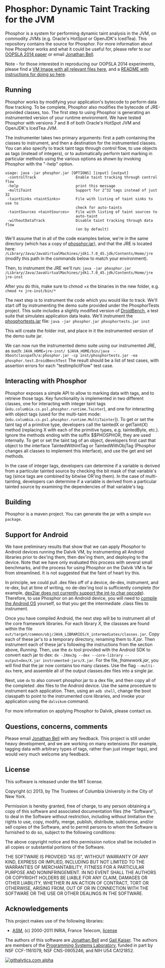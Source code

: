 Phosphor: Dynamic Taint Tracking for the JVM
========


Phosphor is a system for performing dynamic taint analysis in the JVM, on commodity JVMs (e.g. Oracle's HotSpot or OpenJDK's IcedTea). This repository contains the source for Phosphor. For more information about how Phosphor works and what it could be useful for, please refer to our [OOPSLA 2014 paper](http://jonbell.net/publications/phosphor) or email [Jonathan Bell](mailto:jbell@cs.columbia.edu).

Note - for those interested in reproducing our OOPSLA 2014 experiments, please find a [VM Image with all relevant files here](http://academiccommons.columbia.edu/catalog/ac%3A182689), and a [README with instructions for doing so here](https://www.dropbox.com/s/dmebj6k8izams6p/artifact-63-phosphor.pdf?dl=0).

Running
-------
Phosphor works by modifying your application's bytecode to perform data flow tracking. To be complete, Phosphor also modifies the bytecode of JRE-provided classes, too. The first step to using Phosphor is generating an instrumented version of your runtime environment. We have tested Phosphor with versions 7 and 8 of both Oracle's HotSpot JVM and OpenJDK's IcedTea JVM.

The instrumenter takes two primary arguments: first a path containing the classes to instrument, and then a destination for the instrumented classes. You can also specify to track taint tags through control flow, to use objects as tags (instead of integers), or to automatically perform taint marking in particular methods using the various options as shown by invoking Phosphor with the "-help" option.


```
usage: java -jar phosphor.jar [OPTIONS] [input] [output]
 -controlTrack                  Enable taint tracking through control flow
 -help                          print this message
 -multiTaint                    Support for 2^32 tags instead of just 32
 -taintSinks <taintSinks>       File with listing of taint sinks to use to
                                check for auto-taints
 -taintSources <taintSources>   File with listing of taint sources to
                                auto-taint
 -withoutDataTrack              Disable taint tracking through data flow
                                (on by default)
```

We'll assume that in all of the code examples below, we're in the same directory (which has a copy of [phosphor.jar](https://github.com/Programming-Systems-Lab/phosphor/raw/master/phosphor.jar)), and that the JRE is located here: `/Library/Java/JavaVirtualMachines/jdk1.7.0_45.jdk/Contents/Home/jre` (modify this path in the commands below to match your environment).

Then, to instrument the JRE we'll run:
`java -jar phosphor.jar /Library/Java/JavaVirtualMachines/jdk1.7.0_45.jdk/Contents/Home/jre jre-inst`

After you do this, make sure to chmod +x the binaries in the new folder, e.g. `chmod +x jre-inst/bin/*`

The next step is to instrument the code which you would like to track. We'll start off by instrumenting the demo suite provided under the PhosphorTests project. This suite includes a slightly modified version of [DroidBench](http://sseblog.ec-spride.de/tools/droidbench/), a test suite that simulates application data leaks. We'll instrument the [phosphortests.jar](https://github.com/Programming-Systems-Lab/phosphor/raw/master/phosphortests.jar) file:
`java -jar phosphor.jar phosphortests.jar inst`

This will create the folder inst, and place in it the instrumented version of the demo suite jar.

We can now run the instrumented demo suite using our instrumented JRE, as such:
`JAVA_HOME=jre-inst/ $JAVA_HOME/bin/java  -Xbootclasspath/a:phosphor.jar -cp inst/phosphortests.jar -ea phosphor.test.DroidBenchTest`
The result should be a list of test cases, with assertion errors for each "testImplicitFlow" test case.

Interacting with Phosphor
-----
Phosphor exposes a simple API to allow to marking data with tags, and to retrieve those tags. Key functionality is implemented in two different classes, one for interacting with integer taint tags (``edu.columbia.cs.psl.phosphor.runtime.Tainter``), and one for interacting with object tags (used for the multi-taint mode: (``edu.columbia.cs.psl.phosphor.runtime.MultiTainter``)). To get or set the taint tag of a primitive type, developers call the taintedX or getTaint(X) method (replacing X with each of the primitive types, e.g. taintedByte, etc.).
Ignore the methods ending with the suffix $$PHOSPHOR, they are used internally.
To get or set the taint tag of an object, developers first cast that object to the interface TaintedWithIntTag or TaintedWithObjTag (Phosphor changes all classes to implement this interface), and use the get and set methods.

In the case of integer tags, developers can determine if a variable is derived from a particular tainted source by checking the bit mask of that variable's tag (since tags are combined by bitwise OR'ing them).
In the case of multi-tainting, developers can determine if a variable is derived from a particular tainted source by examining the dependencies of that variable's tag.

Building
------
Phosphor is a maven project. You can generate the jar with a simple `mvn package`.

Support for Android
----
We have preliminary results that show that we can apply Phosphor to Android devices running the Dalvik VM, by instrumenting all Android libraries prior to dex'ing them, then dex'ing them, and deploying to the device. Note that we have only evaluated this process with several small benchmarks, and the process for using Phosphor on the Dalvik VM is far from streamlined. It is not suggested that the faint of heart try this.

In principle, we could pull .dex files off of a device, de-dex, instrument, and re-dex, but at time of writing, no de-dex'ing tool is sufficiently complete (for example, [dex2jar does not currently support the int-to char opcode](https://code.google.com/p/dex2jar/issues/detail?id=214&can=1&q=i2c)). Therefore, to use Phosphor on an Android device, you will need to [compile the Android OS](https://source.android.com) yourself, so that you get the intermediate .class files to instrument.

Once you have compiled Android, the next step will be to instrument all of the core framework libraries. For each library *X*, the classses are found within the file `out/target/common/obj/JAVA_LIBRARIES/X_intermediates/classes.jar`. Copy each of these jar's to a temporary directory, renaming them to *X.jar*. Then instrument each of these jar's following the instructions from the section above, *Running*. Then, use the `dx` tool provided with the Android SDK to convert each jar to dex:
`dx -JXmx3g --dex --core-library --output=dex/X.jar instrumented-jars/X.jar`. For the file, *framework.jar*, you will find that the jar now contains too many classes. Use the flag `--multi-dex` here, and assemble all of the output classes.dex files into a single jar.  

Next, use `dx` to also convert phosphor.jar to a dex file, and then copy all of the completed .dex files to the Android device. Use the same procedure to instrument each application. Then, using an `adb shell`, change the boot classpath to point to the instrumented core libraries, and invoke your application using the `dalvikvm` command.


For more information on applying Phosphor to Dalvik, please contact us.

Questions, concerns, comments
----
Please email [Jonathan Bell](mailto:jbell@cs.columbia.edu) with any feedback. This project is still under heavy development, and we are working on many extensions (for example, tagging data with arbitrary types of tags, rather than just integer tags), and would very much welcome any feedback.

License
-------
This software is released under the MIT license.

Copyright (c) 2013, by The Trustees of Columbia University in the City of New York.

Permission is hereby granted, free of charge, to any person obtaining a copy of this software and associated documentation files (the "Software"), to deal in the Software without restriction, including without limitation the rights to use, copy, modify, merge, publish, distribute, sublicense, and/or sell copies of the Software, and to permit persons to whom the Software is furnished to do so, subject to the following conditions:

The above copyright notice and this permission notice shall be included in all copies or substantial portions of the Software.

THE SOFTWARE IS PROVIDED "AS IS", WITHOUT WARRANTY OF ANY KIND, EXPRESS OR IMPLIED, INCLUDING BUT NOT LIMITED TO THE WARRANTIES OF MERCHANTABILITY, FITNESS FOR A PARTICULAR PURPOSE AND NONINFRINGEMENT. IN NO EVENT SHALL THE AUTHORS OR COPYRIGHT HOLDERS BE LIABLE FOR ANY CLAIM, DAMAGES OR OTHER LIABILITY, WHETHER IN AN ACTION OF CONTRACT, TORT OR OTHERWISE, ARISING FROM, OUT OF OR IN CONNECTION WITH THE SOFTWARE OR THE USE OR OTHER DEALINGS IN THE SOFTWARE.

Acknowledgements
--------
This project makes use of the following libraries:
* [ASM](http://asm.ow2.org/license.html), (c) 2000-2011 INRIA, France Telecom, [license](http://asm.ow2.org/license.html)

The authors of this software are [Jonathan Bell](http://jonbell.net) and [Gail Kaiser](http://www.cs.columbia.edu/~kaiser/). The authors are members of the [Programming Systems Laboratory](http://www.psl.cs.columbia.edu/), funded in part by NSF CCF-1161079, NSF CNS-0905246, and NIH U54 CA121852.

[![githalytics.com alpha](https://cruel-carlota.pagodabox.com/ae2f03ebde27be607b8ffe5a9911293d "githalytics.com")](http://githalytics.com/Programming-Systems-Lab/phosphor)

